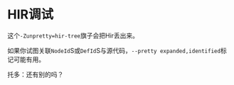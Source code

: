 # HIR调试

这个`-Zunpretty=hir-tree`旗子会把Hir丢出来。

如果你试图关联`NodeId`S或`DefId`S与源代码，`--pretty expanded,identified`标记可能有用。

托多：还有别的吗？

